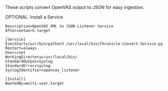 
These scripts convert OpenVAS output to JSON for easy ingestion.

OPTIONAL:  Install a Service
```[Unit]
Description=OpenVAS XML to JSON Listener Service
After=network.target

[Service]
ExecStart=/usr/bin/python3 /usr/local/bin/Chronicle-Convert-Service.py
Restart=always
User=root
WorkingDirectory=/usr/local/bin/
StandardOutput=syslog
StandardError=syslog
SyslogIdentifier=openvas_listener

[Install]
WantedBy=multi-user.target
```
